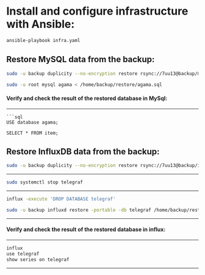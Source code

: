 # Install and configure infrastructure with Ansible:
```bash
ansible-playbook infra.yaml
```

## Restore MySQL data from the backup:
```bash 
sudo -u backup duplicity --no-encryption restore rsync://7uu13@backup/mysql/ /home/backup/restore/agama.sql
```
```bash
sudo -u root mysql agama < /home/backup/restore/agama.sql
```

#### Verify and check the result of the restored database in MySql:                         
---
```
```sql
USE database agama;

SELECT * FROM item;
```                                      

## Restore InfluxDB data from the backup:
```bash 
sudo -u backup duplicity --no-encryption restore rsync://7uu13@backup/influxdb/ /home/backup/restore/influxdb
```
---
```bash 
sudo systemctl stop telegraf
```
---
```bash 
influx -execute 'DROP DATABASE telegraf'                                           

sudo -u backup influxd restore -portable -db telegraf /home/backup/restore/influxdb 
```
---

#### Verify and check the result of the restored database in influx:
---                         
```bash 
influx
use telegraf
show series on telegraf
```             
---
